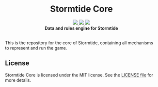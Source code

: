<h1 align="center">Stormtide Core</h1>
<div align="center">
	<a href="https://travis-ci.org/LPGhatguy/stormtide-core">
		<img src="https://img.shields.io/travis/LPGhatguy/stormtide-core.svg" />
	</a>
	<a href="https://coveralls.io/github/LPGhatguy/stormtide-core">
		<img src="https://img.shields.io/coveralls/LPGhatguy/stormtide-core.svg" />
	</a>
	<a href="https://www.npmjs.com/package/stormtide-core">
		<img src="https://img.shields.io/npm/v/stormtide-core.svg" />
	</a>
</div>

<div align="center">
	<strong>Data and rules engine for Stormtide</strong>
</div>

<div>&nbsp;</div>

This is the repository for the core of Stormtide, containing all mechanisms to represent and run the game.

## License
Stormtide Core is licensed under the MIT license. See the [LICENSE file](LICENSE.md) for more details.